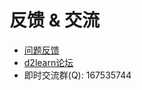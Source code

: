 # 反馈 & 交流

- [问题反馈](https://github.com/d2learn/xlings-book-template/issues)
- [d2learn论坛](https://github.com/orgs/d2learn/discussions)
- 即时交流群(Q): 167535744
